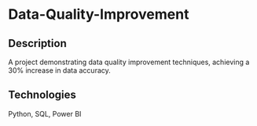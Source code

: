 # Data-Quality-Improvement
## Description
A project demonstrating data quality improvement techniques, achieving a 30% increase in data accuracy.
## Technologies
Python, SQL, Power BI
